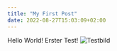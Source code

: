 ```yaml
---
title: "My First Post"
date: 2022-08-27T15:03:09+02:00
---
```


Hello World! Erster Test!
![Testbild](/test.png 'Testbild')